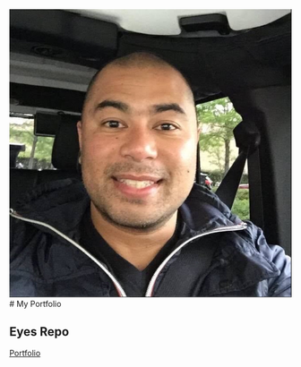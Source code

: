 <body>
  <img src="me.jpg" alt="Orville Antazo">
</body>
# My Portfolio

## Eyes Repo
<a href="https://operator13.github.io/](https://github.com/operator13/operator13.github.io)https://github.com/operator13/operator13.github.io"> Portfolio </a>
